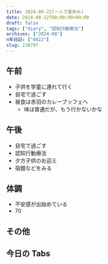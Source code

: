 ```yaml
---
title: 2024-08-22[一人で夏休み]
date: 2024-08-22T00:00:00+09:00
draft: false
tags: ["diary", "認知行動療法"]
archives: ["2024-08"]
n年日記: ["0822"]
slug: 230797
---
```


## 午前

- 子供を学童に連れて行く
- 自宅で過ごす
- 昼食は赤羽のカレーブッフェへ
  - 味は普通だが、もう行かないかな

## 午後

- 自宅で過ごす
- 認知行動療法
- 夕方子供のお迎え
- 宿題などをみる

## 体調

- 不安感が出始めている
- 70

## その他

## 今日の Tabs
